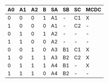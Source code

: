 | A0 | A1 | A2 | B | SA | SB | SC | MCDC |
| --- | --- | --- | --- | --- | --- | --- | --- |
| 0 | 0 | 0 | 1 | A1 | - | C1 | X |
| 1 | 0 | 0 | 0 | A1 | - | C2 | - |
| 0 | 1 | 0 | 1 | A2 | - | - | - |
| 1 | 1 | 0 | 0 | A2 | - | - | - |
| 0 | 0 | 1 | 0 | A3 | B1 | C1 | X |
| 1 | 0 | 1 | 1 | A3 | B2 | C2 | X |
| 0 | 1 | 1 | 1 | A4 | B1 | - | X |
| 1 | 1 | 1 | 0 | A4 | B2 | - | - |
